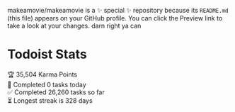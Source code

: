 makeamovie/makeamovie is a ✨ special ✨ repository because its `README.md` (this file) appears on your GitHub profile.
You can click the Preview link to take a look at your changes. darn right ya can

# Todoist Stats

<!-- TODO-IST:START -->
🏆  35,504 Karma Points           
🌸  Completed 0 tasks today           
✅  Completed 26,260 tasks so far           
⏳  Longest streak is 328 days
<!-- TODO-IST:END -->